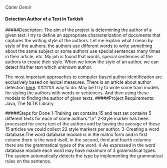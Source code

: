 *Caner Demir*


#### Detection Author of a Text in Turkish
#####Descripton:
The aim of the project is determining the author of a given text. I try to define  an appropriate characterization of documents that captures the writing style of the authors. Let me explain what I mean by style of the authors; the authors use different words to write something about the same subject or some authors use special sentences many times in their  article, etc. My job is found that words, special sentences of the authors to create their style. When we know the style of an author, we can detect his/her text which unknown author. 

The most important approaches to computer based author identification are exclusively based on lexical measures.
There is an article about author detection [here](http://www.google.com.tr/url?sa=t&rct=j&q=&esrc=s&source=web&cd=1&cad=rja&uact=8&ved=0CCAQFjAA&url=http%3A%2F%2Fwww.yildiz.edu.tr%2F~diri%2FICANN.pdf&ei=wRb-VLD7EYKtUbyjgfgC&usg=AFQjCNGeVVAacCuWL2ibkj-QM9j8QNfejQ&bvm=bv.87611401,d.d24).
#####A way to do:
May be I try to write some train models for styling the authors with words or sentences. And then using these models to finding the author of given texts. 
#####Project Requirements:
  Java, The NLTK Library

#####Steps for Done
1-Training set contains 15 and test set contains 5 different texts for each of some authors."\n"
2-Style marker has been processed for every text of the authors and by having the average of these 15 articles we could collect 22 style markers per author.
3-Creating a word database.The word database module is in the matrix form and in first column there is the word itself, in the second, third and fourth columns there are the grammatical types of the word.
4-As expressed in the word database module each word may have maximum of 3 grammatical types. The system automatically detects the type by implementing the grammatical rules on the sentence.
